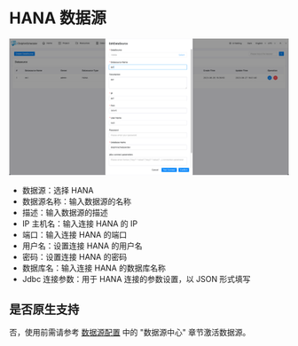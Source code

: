 # HANA 数据源

![hana](../../../../img/new_ui/dev/datasource/hana.png)

- 数据源：选择 HANA
- 数据源名称：输入数据源的名称
- 描述：输入数据源的描述
- IP 主机名：输入连接 HANA 的 IP
- 端口：输入连接 HANA 的端口
- 用户名：设置连接 HANA 的用户名
- 密码：设置连接 HANA 的密码
- 数据库名：输入连接 HANA 的数据库名称
- Jdbc 连接参数：用于 HANA 连接的参数设置，以 JSON 形式填写

## 是否原生支持

否，使用前需请参考 [数据源配置](../installation/datasource-setting.md) 中的 "数据源中心" 章节激活数据源。
